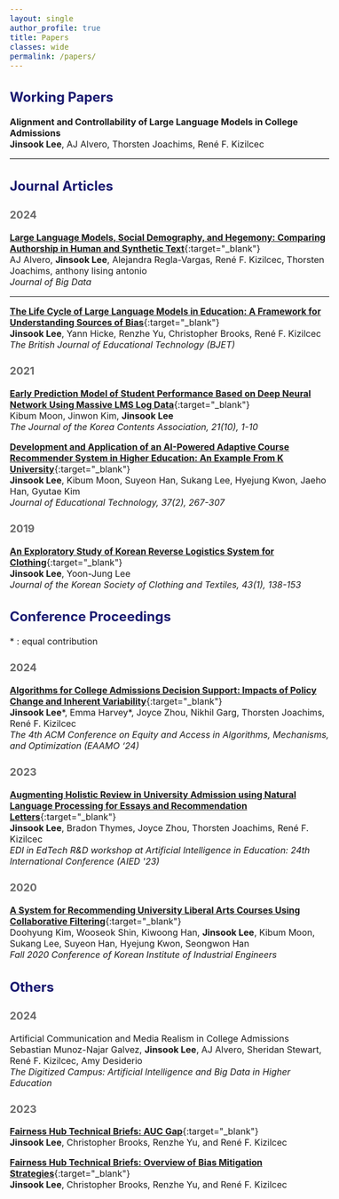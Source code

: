 ```yaml
---
layout: single
author_profile: true
title: Papers
classes: wide
permalink: /papers/
---
```


<style>
body { font-size: 1em; }
r { color: Red }
o { color: Orange }
dgr { color: DimGrey }
mdb { color: MidnightBlue }
.paper { border-bottom: 1px solid #000 }
</style>

## <mdb>Working Papers</mdb>
<div class="paper">

**Alignment and Controllability of Large Language Models in College Admissions**\
**Jinsook Lee**, AJ Alvero, Thorsten Joachims, René F. Kizilcec

</div>

## <mdb>Journal Articles</mdb>
### <dgr>2024</dgr>
[**Large Language Models, Social Demography, and Hegemony: Comparing Authorship in Human and Synthetic Text**](https://osf.io/preprints/socarxiv/qfx4a){:target="_blank"}\
AJ Alvero, **Jinsook Lee**, Alejandra Regla-Vargas, René F. Kizilcec, Thorsten Joachims, anthony lising antonio\
*Journal of Big Data* 

---

[**The Life Cycle of Large Language Models in Education: A Framework for Understanding Sources of Bias**](https://bera-journals.onlinelibrary.wiley.com/doi/10.1111/bjet.13505){:target="_blank"}\
**Jinsook Lee**, Yann Hicke, Renzhe Yu, Christopher Brooks, René F. Kizilcec\
*The British Journal of Educational Technology (BJET)* 

### <dgr>2021</dgr>
[**Early Prediction Model of Student Performance Based on Deep Neural Network Using Massive LMS Log Data**](https://koreascience.kr/article/JAKO202131541825407.page){:target="_blank"}\
Kibum Moon, Jinwon Kim, **Jinsook Lee**\
*The Journal of the Korea Contents Association, 21(10), 1-10*

[**Development and Application of an AI-Powered Adaptive Course Recommender System in Higher Education: An Example From K University**](https://www.researchgate.net/publication/352876624_Development_and_Application_of_an_AI-Powered_Adaptive_Course_Recommender_System_in_Higher_Education_An_Example_from_K_University){:target="_blank"}\
**Jinsook Lee**, Kibum Moon, Suyeon Han, Sukang Lee, Hyejung Kwon, Jaeho Han, Gyutae Kim\
*Journal of Educational Technology, 37(2), 267-307*

### <dgr>2019</dgr>
[**An Exploratory Study of Korean Reverse Logistics System for Clothing**](https://koreascience.kr/article/JAKO201912761598869.pdf){:target="_blank"}\
**Jinsook Lee**, Yoon-Jung Lee\
*Journal of the Korean Society of Clothing and Textiles, 43(1), 138-153*

## <mdb>Conference Proceedings</mdb>
\* : equal contribution

### <dgr>2024</dgr>
[**Algorithms for College Admissions Decision Support: Impacts of Policy Change and Inherent Variability**](https://arxiv.org/abs/2407.11199){:target="_blank"}\
**Jinsook Lee**\*, Emma Harvey\*, Joyce Zhou, Nikhil Garg, Thorsten Joachims, René F. Kizilcec\
*The 4th ACM Conference on Equity and Access in Algorithms, Mechanisms, and Optimization (EAAMO ‘24)*

### <dgr>2023</dgr>
[**Augmenting Holistic Review in University Admission using Natural Language Processing for Essays and Recommendation Letters**](https://arxiv.org/pdf/2306.17575.pdf){:target="_blank"}\
**Jinsook Lee**, Bradon Thymes, Joyce Zhou, Thorsten Joachims, René F. Kizilcec\
*EDI in EdTech R&D workshop at Artificial Intelligence in Education: 24th International Conference (AIED '23)*

### <dgr>2020</dgr>
[**A System for Recommending University Liberal Arts Courses Using Collaborative Filtering**](https://www.dbpia.co.kr/Journal/articleDetail?nodeId=NODE10505801){:target="_blank"}\
Doohyung Kim, Wooseok Shin, Kiwoong Han, **Jinsook Lee**, Kibum Moon, Sukang Lee, Suyeon Han, Hyejung Kwon, Seongwon Han\
*Fall 2020 Conference of Korean Institute of Industrial Engineers*

## <mdb>Others</mdb>

### <dgr>2024</dgr>
Artificial Communication and Media Realism in College Admissions\
Sebastian Munoz-Najar Galvez, **Jinsook Lee**, AJ Alvero, Sheridan Stewart, René F. Kizilcec, Amy Desiderio\
*The Digitized Campus: Artificial Intelligence and Big Data in Higher Education*

### <dgr>2023</dgr>
[**Fairness Hub Technical Briefs: AUC Gap**](https://arxiv.org/pdf/2309.12371){:target="_blank"}\
**Jinsook Lee**, Christopher Brooks, Renzhe Yu, and René F. Kizilcec

[**Fairness Hub Technical Briefs: Overview of Bias Mitigation Strategies**](https://osf.io/jtb5n){:target="_blank"}\
**Jinsook Lee**, Christopher Brooks, Renzhe Yu, and René F. Kizilcec

